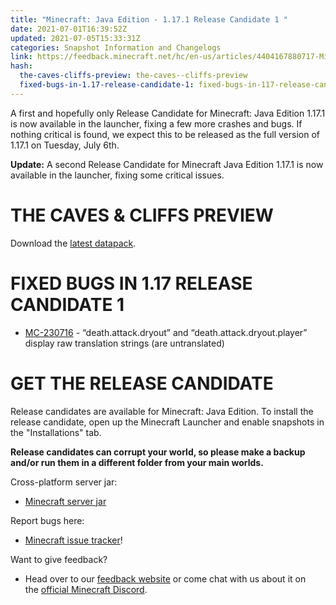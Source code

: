 ```yaml
---
title: "Minecraft: Java Edition - 1.17.1 Release Candidate 1 "
date: 2021-07-01T16:39:52Z
updated: 2021-07-05T15:33:31Z
categories: Snapshot Information and Changelogs
link: https://feedback.minecraft.net/hc/en-us/articles/4404167880717-Minecraft-Java-Edition-1-17-1-Release-Candidate-1
hash:
  the-caves-cliffs-preview: the-caves--cliffs-preview
  fixed-bugs-in-1.17-release-candidate-1: fixed-bugs-in-117-release-candidate-1
---
```


A first and hopefully only Release Candidate for Minecraft: Java Edition 1.17.1 is now available in the launcher, fixing a few more crashes and bugs. If nothing critical is found, we expect this to be released as the full version of 1.17.1 on Tuesday, July 6th.

**Update:** A second Release Candidate for Minecraft Java Edition 1.17.1 is now available in the launcher, fixing some critical issues.

# THE CAVES & CLIFFS PREVIEW

Download the [latest datapack](https://launcher.mojang.com/v1/objects/622bf0fd298e1e164ecd05d866045ed5941283cf/CavesAndCliffsPreview.zip).

# FIXED BUGS IN 1.17 RELEASE CANDIDATE 1

- [MC-230716](https://bugs.mojang.com/browse/MC-230716) - “death.attack.dryout” and “death.attack.dryout.player” display raw translation strings (are untranslated)

# GET THE RELEASE CANDIDATE

Release candidates are available for Minecraft: Java Edition. To install the release candidate, open up the Minecraft Launcher and enable snapshots in the "Installations" tab.

**Release candidates can corrupt your world, so please make a backup and/or run them in a different folder from your main worlds.**

Cross-platform server jar:

- [Minecraft server jar](https://launcher.mojang.com/v1/objects/b93cbcf6c65b92621d67b735e8610f7682f54694/server.jar)

Report bugs here:

- [Minecraft issue tracker](https://aka.ms/snapshotbugs?ref=blog)!

Want to give feedback?

- Head over to our [feedback website](https://aka.ms/snapshotfeedback) or come chat with us about it on the [official Minecraft Discord](https://discordapp.com/invite/minecraft).

